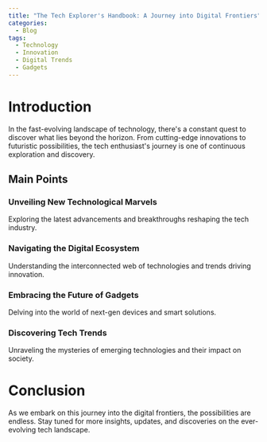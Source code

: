 ```yaml
---
title: "The Tech Explorer's Handbook: A Journey into Digital Frontiers"
categories:
  - Blog
tags:
  - Technology
  - Innovation
  - Digital Trends
  - Gadgets
---
```


# Introduction
In the fast-evolving landscape of technology, there's a constant quest to discover what lies beyond the horizon. From cutting-edge innovations to futuristic possibilities, the tech enthusiast's journey is one of continuous exploration and discovery.

## Main Points
### Unveiling New Technological Marvels
Exploring the latest advancements and breakthroughs reshaping the tech industry.

### Navigating the Digital Ecosystem
Understanding the interconnected web of technologies and trends driving innovation.

### Embracing the Future of Gadgets
Delving into the world of next-gen devices and smart solutions.

### Discovering Tech Trends
Unraveling the mysteries of emerging technologies and their impact on society.

# Conclusion
As we embark on this journey into the digital frontiers, the possibilities are endless. Stay tuned for more insights, updates, and discoveries on the ever-evolving tech landscape.